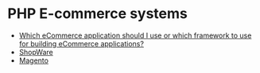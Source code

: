 # PHP E-commerce systems

* [Which eCommerce application should I use or which framework to use for building eCommerce applications?](/ecommerce/intro.md)
* [ShopWare](/ecommerce/shopware.md)
* [Magento](/ecommerce/magento.md)
